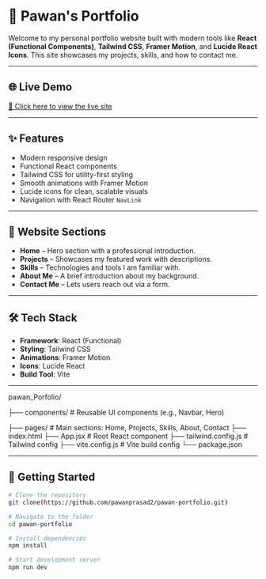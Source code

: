 # 🚀 Pawan's Portfolio

Welcome to my personal portfolio website built with modern tools like **React (Functional Components)**, **Tailwind CSS**, **Framer Motion**, and **Lucide React Icons**. This site showcases my projects, skills, and how to contact me.

---

## 🌐 Live Demo


[🔗 Click here to view the live site](https://www.builtbypawan.info) <!-- Replace with your actual link -->

---

## ✨ Features

- Modern responsive design
- Functional React components
- Tailwind CSS for utility-first styling
- Smooth animations with Framer Motion
- Lucide icons for clean, scalable visuals
- Navigation with React Router `NavLink`

---

## 📁 Website Sections

- **Home** – Hero section with a professional introduction.
- **Projects** – Showcases my featured work with descriptions.
- **Skills** – Technologies and tools I am familiar with.
- **About Me** – A brief introduction about my background.
- **Contact Me** – Lets users reach out via a form.

---

## 🛠️ Tech Stack

- **Framework**: React (Functional)
- **Styling**: Tailwind CSS
- **Animations**: Framer Motion
- **Icons**: Lucide React
- **Build Tool**: Vite

---

pawan_Porfolio/

├── components/          # Reusable UI components (e.g., Navbar, Hero)                                                          

├── pages/               # Main sections: Home, Projects, Skills, About, Contact
├── index.html
├── App.jsx              # Root React component
├── tailwind.config.js   # Tailwind config
├── vite.config.js       # Vite build config
└── package.json

---

## 🧪 Getting Started

```bash
# Clone the repository
git clone(https://github.com/pawanprasad2/pawan-portfolio.git)

# Navigate to the folder
cd pawan-portfolio

# Install dependencies
npm install

# Start development server
npm run dev
